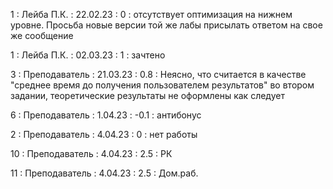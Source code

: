 1 : Лейба П.К. : 22.02.23 : 0 : отсутствует оптимизация на нижнем уровне. Просьба новые версии той же лабы присылать ответом на свое же сообщение

1 : Лейба П.К. : 02.03.23 : 1 : зачтено

3 : Преподаватель : 21.03.23 : 0.8 : Неясно, что считается в качестве  "среднее время до получения пользователем результатов" во втором задании, теоретические результаты не оформлены как следует

6 : Преподаватель : 1.04.23 : -0.1 : антибонус

2 : Преподаватель : 4.04.23 : 0 : нет работы

10 : Преподаватель : 4.04.23 : 2.5 : РК

11 : Преподаватель : 4.04.23 : 2.5 : Дом.раб.
